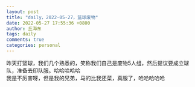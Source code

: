 ```yaml
---
layout: post
title: "daily，2022-05-27，篮球废物"
date: 2022-05-27 17:55:36 +0800
author: 丘海东 
tags: daily
comments: true
categories: personal
---
```

昨天打篮球，我们几个熟悉的，笑称我们自己是废物5人组，然后提议要成立球队，准备去印队服。哈哈哈哈哈  
我是不厉害呀，但是我的兄弟，马的比我还菜，真服了，哈哈哈哈哈
